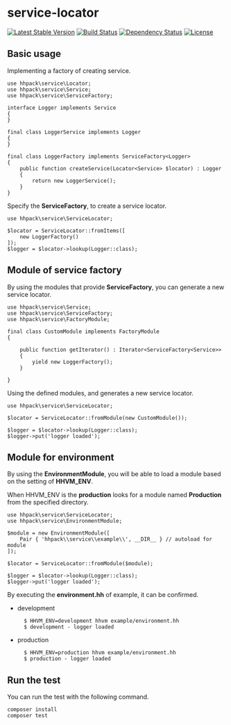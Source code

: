 # service-locator

[![Latest Stable Version](https://poser.pugx.org/hhpack/service-locator/v/stable)](https://packagist.org/packages/hhpack/service-locator)
[![Build Status](https://travis-ci.org/hhpack/service-locator.svg?branch=master)](https://travis-ci.org/hhpack/service-locator)
[![Dependency Status](https://www.versioneye.com/user/projects/56efa78e35630e00388897c3/badge.svg?style=flat)](https://www.versioneye.com/user/projects/56efa78e35630e00388897c3)
[![License](https://poser.pugx.org/hhpack/service-locator/license)](https://packagist.org/packages/hhpack/service-locator)

## Basic usage

Implementing a factory of creating service.

```hack
use hhpack\service\Locator;
use hhpack\service\Service;
use hhpack\service\ServiceFactory;

interface Logger implements Service
{
}

final class LoggerService implements Logger
{
}

final class LoggerFactory implements ServiceFactory<Logger>
{
    public function createService(Locator<Service> $locator) : Logger
    {
        return new LoggerService();
    }
}
```

Specify the **ServiceFactory**, to create a service locator.

```hack
use hhpack\service\ServiceLocator;

$locator = ServiceLocator::fromItems([
    new LoggerFactory()
]);
$logger = $locator->lookup(Logger::class);
```

## Module of service factory

By using the modules that provide **ServiceFactory**, you can generate a new service locator.

```hack
use hhpack\service\Service;
use hhpack\service\ServiceFactory;
use hhpack\service\FactoryModule;

final class CustomModule implements FactoryModule
{

    public function getIterator() : Iterator<ServiceFactory<Service>>
    {
        yield new LoggerFactory();
    }

}
```

Using the defined modules, and generates a new service locator.

```hack
use hhpack\service\ServiceLocator;

$locator = ServiceLocator::fromModule(new CustomModule());

$logger = $locator->lookup(Logger::class);
$logger->put('logger loaded');
```

## Module for environment

By using the **EnvironmentModule**, you will be able to load a module based on the setting of **HHVM_ENV**.

When HHVM_ENV is the **production** looks for a module named **Production** from the specified directory.

```hack
use hhpack\service\ServiceLocator;
use hhpack\service\EnvironmentModule;

$module = new EnvironmentModule([
    Pair { 'hhpack\\service\\example\\', __DIR__ } // autoload for module
]);

$locator = ServiceLocator::fromModule($module);

$logger = $locator->lookup(Logger::class);
$logger->put('logger loaded');
```

By executing the **environment.hh** of example, it can be confirmed.


* development

		$ HHVM_ENV=development hhvm example/environment.hh
		$ development - logger loaded

* production

		$ HHVM_ENV=production hhvm example/environment.hh
		$ production - logger loaded


## Run the test

You can run the test with the following command.

	composer install
	composer test
	
